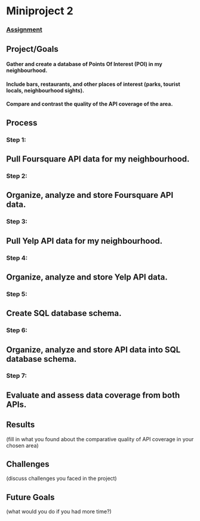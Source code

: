 # Miniproject 2

### [Assignment](assignment.md)

## Project/Goals
#### Gather and create a database of Points Of Interest (POI) in my neighbourhood. 
#### Include bars, restaurants, and other places of interest (parks, tourist locals, neighbourhood sights).
#### Compare and contrast the quality of the API coverage of the area.

## Process
### Step 1: 
## Pull Foursquare API data for my neighbourhood.
### Step 2: 
## Organize, analyze and store Foursquare API data.
### Step 3:
## Pull Yelp API data for my neighbourhood.
### Step 4:
## Organize, analyze and store Yelp API data.
### Step 5: 
## Create SQL database schema.
### Step 6:
## Organize, analyze and store API data into SQL database schema.
### Step 7:
## Evaluate and assess data coverage from both APIs.


## Results
(fill in what you found about the comparative quality of API coverage in your chosen area)

## Challenges 
(discuss challenges you faced in the project)

## Future Goals
(what would you do if you had more time?)
